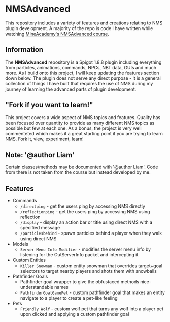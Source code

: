 # NMSAdvanced
This repository includes a variety of features and creations relating to NMS plugin development. A majority of the repo is code I have written while watching [MineAcademy's NMSAdvanced course](https://mineacademy.org/nms-advanced).

## Information
The **NMSAdvanced** repository is a Spigot 1.8.8 plugin including everything from particles, animations, commands, NPCs, NBT data, GUIs and much more. As I build onto this project, I will keep updating the features section down below. The plugin does not serve any direct purpose - it is a general collection of things I have built that requires the use of NMS during my journey of learning the advanced parts of plugin development.

## "Fork if you want to learn!"
This project covers a wide aspect of NMS topics and features. Quality has been focused over quantity to provide as many different NMS topics as possible but few at each one. As a bonus, the project is very well commenteted which makes it a great starting point if you are trying to learn NMS. Fork it, view, experiment, learn!

## Note: '@author Liam'
Certain classes/methods may be documented with '@author Liam'. Code from there is not taken from the course but instead developed by me.

## Features
- Commands
  - `/directping` - get the users ping by accessing NMS directly
  - `/reflectionping` - get the users ping by accessing NMS using reflection
  - `/display` - display an action bar or title using direct NMS with a specified message 
  - `/particlesbehind` - spawn particles behind a player when they walk using direct NMS
- Models
  - `Server Menu Info Modifier` - modifies the server menu info by listening for the OutServerInfo packet and intercepting it
- Custom Entities
  - `Killer Snowman` - custom entity snowman that overrides target+goal selectors to target nearby players and shots them with snowballs
- Pathfinder Goals
  - Pathfinder goal wrapper to give the obfustaced methods nice-understandable names
  - `PathfinderGoalGamePet` - custom pathfinder goal that makes an entity navigate to a player to create a pet-like feeling
- Pets
  - `Friendly Wolf` - custom wolf pet that turns any wolf into a player pet upon clicked and applying a custom pathfinder goal
